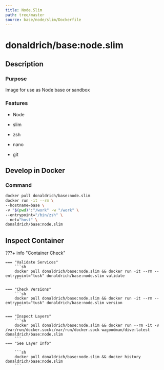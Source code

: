 ```yaml
---
title: Node.Slim
path: tree/master
source: base/node/slim/Dockerfile
---
```


# donaldrich/base:node.slim

## Description

### Purpose

Image for use as Node base or sandbox

### Features

- Node

- slim

- zsh

- nano

- git

## Develop in Docker

### Command

```sh
docker pull donaldrich/base:node.slim
docker run -it --rm \
--hostname=base \
-v "$(pwd)":"/work" -w "/work" \
--entrypoint="/bin/zsh" \
--net="host" \
donaldrich/base:node.slim
```

## Inspect Container

???+ info "Container Check"

    === "Validate Services"
        ```sh
        docker pull donaldrich/base:node.slim && docker run -it --rm --entrypoint="tusk" donaldrich/base:node.slim validate
        ```

    === "Check Versions"
        ```sh
        docker pull donaldrich/base:node.slim && docker run -it --rm --entrypoint="tusk" donaldrich/base:node.slim version
        ```

    === "Inspect Layers"
        ```sh
        docker pull donaldrich/base:node.slim && docker run --rm -it -v /var/run/docker.sock:/var/run/docker.sock wagoodman/dive:latest donaldrich/base:node.slim
        ```
    === "See Layer Info"

        ```sh
        docker pull donaldrich/base:node.slim && docker history donaldrich/base:node.slim
        ```
